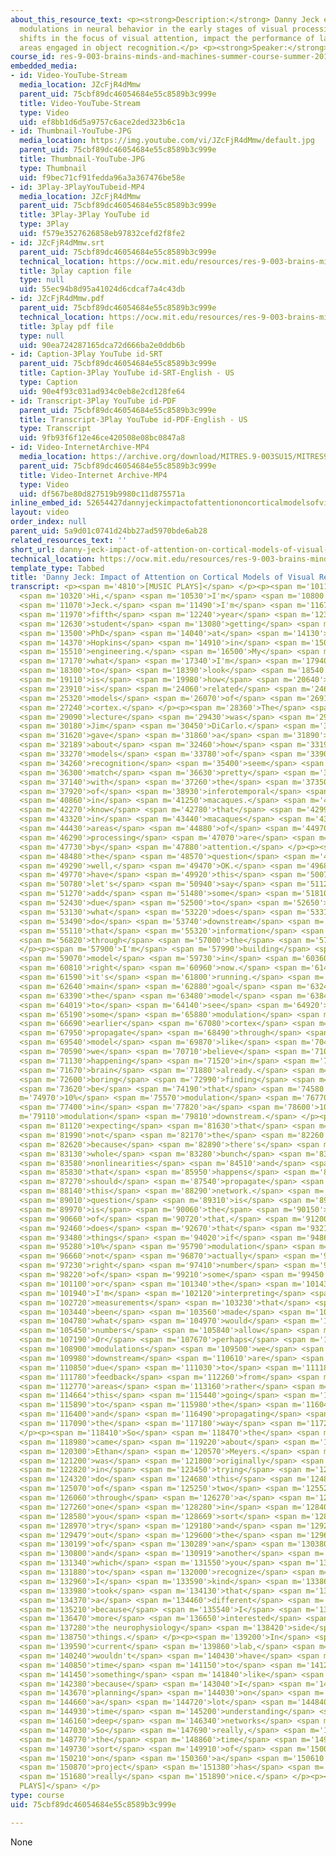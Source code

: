 ```yaml
---
about_this_resource_text: <p><strong>Description:</strong> Danny Jeck explores how
  modulations in neural behavior in the early stages of visual processing, due to
  shifts in the focus of visual attention, impact the performance of later cortical
  areas engaged in object recognition.</p> <p><strong>Speaker:</strong> Danny Jeck</p>
course_id: res-9-003-brains-minds-and-machines-summer-course-summer-2015
embedded_media:
- id: Video-YouTube-Stream
  media_location: JZcFjR4dMmw
  parent_uid: 75cbf89dc46054684e55c8589b3c999e
  title: Video-YouTube-Stream
  type: Video
  uid: ef8bb1d6d5a9757c6ace2ded323b6c1a
- id: Thumbnail-YouTube-JPG
  media_location: https://img.youtube.com/vi/JZcFjR4dMmw/default.jpg
  parent_uid: 75cbf89dc46054684e55c8589b3c999e
  title: Thumbnail-YouTube-JPG
  type: Thumbnail
  uid: f9bec71cf91fedda96a3a367476be58e
- id: 3Play-3PlayYouTubeid-MP4
  media_location: JZcFjR4dMmw
  parent_uid: 75cbf89dc46054684e55c8589b3c999e
  title: 3Play-3Play YouTube id
  type: 3Play
  uid: f579e3527626858eb97832cefd2f8fe2
- id: JZcFjR4dMmw.srt
  parent_uid: 75cbf89dc46054684e55c8589b3c999e
  technical_location: https://ocw.mit.edu/resources/res-9-003-brains-minds-and-machines-summer-course-summer-2015/projects/danny-jeck-impact-of-attention-on-cortical-models-of-visual-recognition/JZcFjR4dMmw.srt
  title: 3play caption file
  type: null
  uid: 55ec94b8d95a41024d6cdcaf7a4c43db
- id: JZcFjR4dMmw.pdf
  parent_uid: 75cbf89dc46054684e55c8589b3c999e
  technical_location: https://ocw.mit.edu/resources/res-9-003-brains-minds-and-machines-summer-course-summer-2015/projects/danny-jeck-impact-of-attention-on-cortical-models-of-visual-recognition/JZcFjR4dMmw.pdf
  title: 3play pdf file
  type: null
  uid: 90ea724287165dca72d666ba2e0ddb6b
- id: Caption-3Play YouTube id-SRT
  parent_uid: 75cbf89dc46054684e55c8589b3c999e
  title: Caption-3Play YouTube id-SRT-English - US
  type: Caption
  uid: 90e4f93c031ad934c0eb8e2cd128fe64
- id: Transcript-3Play YouTube id-PDF
  parent_uid: 75cbf89dc46054684e55c8589b3c999e
  title: Transcript-3Play YouTube id-PDF-English - US
  type: Transcript
  uid: 9fb93f6f12e46ce420508e08bc0847a8
- id: Video-InternetArchive-MP4
  media_location: https://archive.org/download/MITRES.9-003SU15/MITRES9_003SU15_Project_3_300k.mp4
  parent_uid: 75cbf89dc46054684e55c8589b3c999e
  title: Video-Internet Archive-MP4
  type: Video
  uid: df567be80d827519b9980c11d875571a
inline_embed_id: 52654427dannyjeckimpactofattentiononcorticalmodelsofvisualrecognition61111440
layout: video
order_index: null
parent_uid: 5a9d01c0741d24bb27ad5970bde6ab28
related_resources_text: ''
short_url: danny-jeck-impact-of-attention-on-cortical-models-of-visual-recognition
technical_location: https://ocw.mit.edu/resources/res-9-003-brains-minds-and-machines-summer-course-summer-2015/projects/danny-jeck-impact-of-attention-on-cortical-models-of-visual-recognition
template_type: Tabbed
title: 'Danny Jeck: Impact of Attention on Cortical Models of Visual Recognition'
transcript: <p><span m='4810'>[MUSIC PLAYS]</span> </p><p><span m='10110'>DANNY JECK:</span>
  <span m='10320'>Hi,</span> <span m='10530'>I'm</span> <span m='10800'>Danny</span>
  <span m='11070'>Jeck.</span> <span m='11490'>I'm</span> <span m='11670'>a</span>
  <span m='11970'>fifth</span> <span m='12240'>year</span> <span m='12390'>grad</span>
  <span m='12630'>student</span> <span m='13080'>getting</span> <span m='13350'>my</span>
  <span m='13500'>PhD</span> <span m='14040'>at</span> <span m='14130'>Johns</span>
  <span m='14370'>Hopkins</span> <span m='14910'>in</span> <span m='15060'>biomedical</span>
  <span m='15510'>engineering.</span> <span m='16500'>My</span> <span m='16680'>project,</span>
  <span m='17170'>what</span> <span m='17340'>I'm</span> <span m='17940'>trying</span>
  <span m='18300'>to</span> <span m='18390'>look</span> <span m='18540'>into</span>
  <span m='19110'>is</span> <span m='19980'>how</span> <span m='20640'>attention</span>
  <span m='23910'>is</span> <span m='24060'>related</span> <span m='24630'>to</span>
  <span m='25320'>models</span> <span m='26070'>of</span> <span m='26910'>visual</span>
  <span m='27240'>cortex.</span> </p><p><span m='28360'>The</span> <span m='28380'>first</span>
  <span m='29090'>lecture</span> <span m='29430'>was</span> <span m='29730'>by</span>
  <span m='30180'>Jim</span> <span m='30450'>DiCarlo.</span> <span m='31440'>He</span>
  <span m='31620'>gave</span> <span m='31860'>a</span> <span m='31890'>talk</span>
  <span m='32189'>about</span> <span m='32460'>how</span> <span m='33190'>the</span>
  <span m='33270'>models</span> <span m='33780'>of</span> <span m='33900'>object</span>
  <span m='34260'>recognition</span> <span m='35400'>seem</span> <span m='35760'>to</span>
  <span m='36300'>match</span> <span m='36630'>pretty</span> <span m='36900'>well</span>
  <span m='37140'>with</span> <span m='37260'>the</span> <span m='37350'>behavior</span>
  <span m='37920'>of</span> <span m='38930'>inferotemporal</span> <span m='40020'>cortex</span>
  <span m='40860'>in</span> <span m='41250'>macaques.</span> <span m='42090'>We</span>
  <span m='42270'>know</span> <span m='42780'>that</span> <span m='42990'>also</span>
  <span m='43320'>in</span> <span m='43440'>macaques</span> <span m='43950'>earlier</span>
  <span m='44430'>areas</span> <span m='44880'>of</span> <span m='44970'>visual</span>
  <span m='46290'>processing</span> <span m='47070'>are</span> <span m='47220'>modulated</span>
  <span m='47730'>by</span> <span m='47880'>attention.</span> </p><p><span m='48330'>So</span>
  <span m='48480'>the</span> <span m='48570'>question</span> <span m='48960'>is,</span>
  <span m='49290'>well,</span> <span m='49470'>OK.</span> <span m='49680'>We</span>
  <span m='49770'>have</span> <span m='49920'>this</span> <span m='50070'>model,</span>
  <span m='50780'>let's</span> <span m='50940'>say</span> <span m='51120'>we</span>
  <span m='51270'>add</span> <span m='51480'>some</span> <span m='51810'>modulation</span>
  <span m='52430'>due</span> <span m='52500'>to</span> <span m='52650'>attention,</span>
  <span m='53130'>what</span> <span m='53220'>does</span> <span m='53310'>that</span>
  <span m='53490'>do</span> <span m='53740'>downstream</span> <span m='54840'>as</span>
  <span m='55110'>that</span> <span m='55320'>information</span> <span m='55980'>propagates</span>
  <span m='56820'>through</span> <span m='57000'>the</span> <span m='57120'>network?</span>
  </p><p><span m='57900'>I'm</span> <span m='57990'>building</span> <span m='58380'>a</span>
  <span m='59070'>model</span> <span m='59730'>in</span> <span m='60360'>Python</span>
  <span m='60810'>right</span> <span m='60960'>now.</span> <span m='61440'>And</span>
  <span m='61590'>it's</span> <span m='61800'>running.</span> <span m='62550'>The</span>
  <span m='62640'>main</span> <span m='62880'>goal</span> <span m='63240'>of</span>
  <span m='63390'>the</span> <span m='63480'>model</span> <span m='63840'>is</span>
  <span m='64019'>to</span> <span m='64140'>see</span> <span m='64920'>how</span>
  <span m='65190'>some</span> <span m='65880'>modulation</span> <span m='66570'>in</span>
  <span m='66690'>earlier</span> <span m='67080'>cortex</span> <span m='67620'>would</span>
  <span m='67950'>propagate</span> <span m='68490'>through</span> <span m='69400'>a</span>
  <span m='69540'>model</span> <span m='69870'>like</span> <span m='70410'>what</span>
  <span m='70590'>we</span> <span m='70710'>believe</span> <span m='71010'>is</span>
  <span m='71130'>happening</span> <span m='71520'>in</span> <span m='71580'>the</span>
  <span m='71670'>brain</span> <span m='71880'>already.</span> <span m='72530'>A</span>
  <span m='72600'>boring</span> <span m='72990'>finding</span> <span m='73440'>would</span>
  <span m='73620'>be</span> <span m='74190'>that</span> <span m='74580'>a</span> <span
  m='74970'>10%</span> <span m='75570'>modulation</span> <span m='76770'>results</span>
  <span m='77400'>in</span> <span m='77820'>a</span> <span m='78600'>10%</span> <span
  m='79110'>modulation</span> <span m='79810'>downstream.</span> </p><p><span m='80760'>I'm</span>
  <span m='81120'>expecting</span> <span m='81630'>that</span> <span m='81750'>that's</span>
  <span m='81990'>not</span> <span m='82170'>the</span> <span m='82260'>case,</span>
  <span m='82620'>because</span> <span m='82890'>there's</span> <span m='83070'>a</span>
  <span m='83130'>whole</span> <span m='83280'>bunch</span> <span m='83490'>of</span>
  <span m='83580'>nonlinearities</span> <span m='84510'>and</span> <span m='85110'>normalization</span>
  <span m='85830'>that</span> <span m='85950'>happens</span> <span m='86610'>that</span>
  <span m='87270'>should</span> <span m='87540'>propagate</span> <span m='87960'>through</span>
  <span m='88140'>this</span> <span m='88290'>network.</span> <span m='88920'>The</span>
  <span m='89010'>question</span> <span m='89310'>is</span> <span m='89760'>what</span>
  <span m='89970'>is</span> <span m='90060'>the</span> <span m='90150'>magnitude</span>
  <span m='90660'>of</span> <span m='90720'>that,</span> <span m='91200'>how</span>
  <span m='92460'>does</span> <span m='92670'>that</span> <span m='93210'>affect</span>
  <span m='93480'>things</span> <span m='94020'>if</span> <span m='94860'>the</span>
  <span m='95280'>10%</span> <span m='95790'>modulation</span> <span m='96540'>is</span>
  <span m='96660'>not</span> <span m='96870'>actually</span> <span m='97140'>the</span>
  <span m='97230'>right</span> <span m='97410'>number</span> <span m='97860'>because</span>
  <span m='98220'>of</span> <span m='99210'>some</span> <span m='99450'>measurements</span>
  <span m='101100'>or</span> <span m='101340'>the</span> <span m='101430'>way</span>
  <span m='101940'>I'm</span> <span m='102120'>interpreting</span> <span m='102630'>the</span>
  <span m='102720'>measurements</span> <span m='103230'>that</span> <span m='103320'>have</span>
  <span m='103440'>been</span> <span m='103560'>made</span> <span m='103890'>already,</span>
  <span m='104780'>what</span> <span m='104970'>would</span> <span m='105150'>different</span>
  <span m='105450'>numbers</span> <span m='105840'>allow</span> <span m='106140'>for.</span>
  <span m='107190'>Or</span> <span m='107670'>perhaps</span> <span m='108360'>the</span>
  <span m='108900'>modulations</span> <span m='109500'>we</span> <span m='109620'>found</span>
  <span m='109980'>downstream</span> <span m='110610'>are</span> <span m='110700'>all</span>
  <span m='110850'>due</span> <span m='111030'>to</span> <span m='111180'>other</span>
  <span m='111780'>feedback</span> <span m='112260'>from</span> <span m='112470'>other</span>
  <span m='112770'>areas</span> <span m='113160'>rather</span> <span m='113620'>than</span>
  <span m='114664'>this</span> <span m='115440'>going</span> <span m='115710'>back</span>
  <span m='115890'>to</span> <span m='115980'>the</span> <span m='116040'>beginning</span>
  <span m='116400'>and</span> <span m='116490'>propagating</span> <span m='117000'>all</span>
  <span m='117090'>the</span> <span m='117180'>way</span> <span m='117270'>through.</span>
  </p><p><span m='118410'>So</span> <span m='118470'>the</span> <span m='118620'>idea</span>
  <span m='118980'>came</span> <span m='119220'>about</span> <span m='119700'>from</span>
  <span m='120300'>Ethan</span> <span m='120570'>Meyers.</span> <span m='121000'>He</span>
  <span m='121200'>was</span> <span m='121800'>originally</span> <span m='122310'>interested</span>
  <span m='122820'>in</span> <span m='123450'>trying</span> <span m='123990'>to</span>
  <span m='124320'>do</span> <span m='124680'>this</span> <span m='124830'>kind</span>
  <span m='125070'>of</span> <span m='125250'>two</span> <span m='125520'>passes</span>
  <span m='126060'>through</span> <span m='126270'>a</span> <span m='126330'>network,</span>
  <span m='127260'>one</span> <span m='128280'>in</span> <span m='128400'>which</span>
  <span m='128580'>you</span> <span m='128669'>sort</span> <span m='128880'>of</span>
  <span m='128970'>try</span> <span m='129180'>and</span> <span m='129270'>figure</span>
  <span m='129479'>out</span> <span m='129600'>the</span> <span m='129690'>location</span>
  <span m='130199'>of</span> <span m='130289'>an</span> <span m='130380'>object,</span>
  <span m='130800'>and</span> <span m='130919'>another</span> <span m='131280'>in</span>
  <span m='131340'>which</span> <span m='131550'>you</span> <span m='131670'>try</span>
  <span m='131880'>to</span> <span m='132000'>recognize</span> <span m='132600'>it.</span>
  <span m='132960'>I</span> <span m='133590'>kind</span> <span m='133860'>of</span>
  <span m='133980'>took</span> <span m='134130'>that</span> <span m='134280'>in</span>
  <span m='134370'>a</span> <span m='134460'>different</span> <span m='134730'>direction</span>
  <span m='135210'>because</span> <span m='135540'>I</span> <span m='136350'>was</span>
  <span m='136470'>more</span> <span m='136650'>interested</span> <span m='137130'>in</span>
  <span m='137280'>the neurophysiology</span> <span m='138420'>side</span> <span m='138660'>of</span>
  <span m='138750'>things.</span> </p><p><span m='139200'>In</span> <span m='139470'>my</span>
  <span m='139590'>current</span> <span m='139860'>lab,</span> <span m='140200'>I</span>
  <span m='140240'>wouldn't</span> <span m='140430'>have</span> <span m='140580'>had</span>
  <span m='140850'>time</span> <span m='141150'>to</span> <span m='141240'>do</span>
  <span m='141450'>something</span> <span m='141840'>like</span> <span m='142050'>this</span>
  <span m='142380'>because</span> <span m='143040'>I</span> <span m='143160'>wasn't</span>
  <span m='143670'>planning</span> <span m='144030'>on</span> <span m='144150'>investing</span>
  <span m='144660'>a</span> <span m='144720'>lot</span> <span m='144840'>of</span>
  <span m='144930'>time</span> <span m='145200'>understanding</span> <span m='145980'>what</span>
  <span m='146160'>deep</span> <span m='146340'>networks</span> <span m='146760'>were.</span>
  <span m='147030'>So</span> <span m='147690'>really,</span> <span m='148410'>having</span>
  <span m='148770'>the</span> <span m='148860'>time</span> <span m='149400'>to</span>
  <span m='149730'>sort</span> <span m='149910'>of</span> <span m='150000'>work</span>
  <span m='150210'>on</span> <span m='150360'>a</span> <span m='150610'>free</span>
  <span m='150870'>project</span> <span m='151380'>has</span> <span m='151490'>been</span>
  <span m='151680'>really</span> <span m='151890'>nice.</span> </p><p><span m='152260'>[MUSIC
  PLAYS]</span> </p>
type: course
uid: 75cbf89dc46054684e55c8589b3c999e

---
```

None